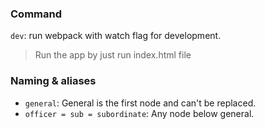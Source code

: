 ### Command

`dev`: run webpack with watch flag for development.

> Run the app by just run index.html file

### Naming & aliases

-   `general`: General is the first node and can't be replaced.
-   `officer = sub = subordinate`: Any node below general.
